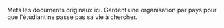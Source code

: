 Mets les documents originaux ici.
Gardent une organisation par pays pour que l'étudiant ne passe pas sa vie à chercher.
